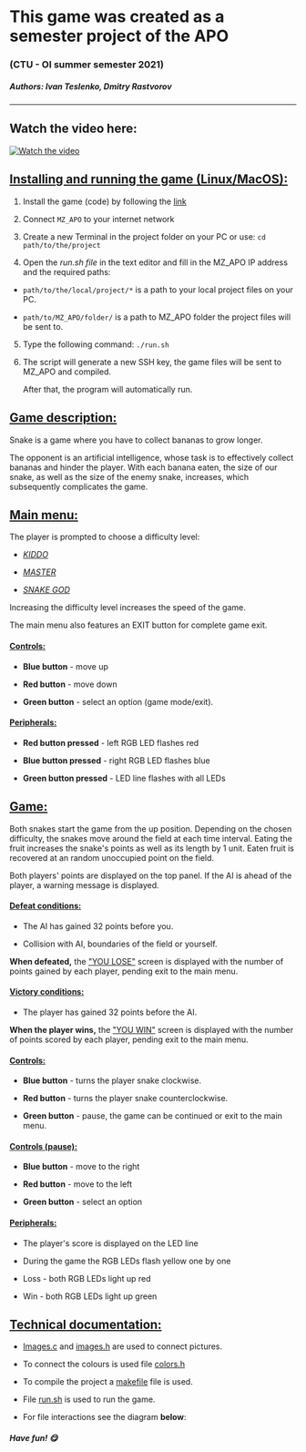 # This game was created as a semester project of the APO 

### (CTU - OI summer semester 2021)

##### Authors: Ivan Teslenko, Dmitry Rastvorov
-- -- -- -- -- -- -- -- -- -- -- -- -- -- -- -- -- - 
## Watch the video here:
[![Watch the video](https://img.youtube.com/vi/CkSvRmklnfM/maxresdefault.jpg)](https://youtu.be/CkSvRmklnfM)


## <ins>Installing and running the game (Linux/MacOS):</ins>

   1) Install the game (code) by following the [link](https://gitlab.fel.cvut.cz/rastvdmy/apology)

   
   2) Connect `MZ_APO` to your internet network


   3) Create a new Terminal in the project folder on your PC or use: `cd path/to/the/project`

   
   4) Open the _run.sh file_ in the text editor and fill in the MZ_APO IP address and the required paths:
      
   - `path/to/the/local/project/*` is a path to your local project files on your PC.
   
   - `path/to/MZ_APO/folder/` is a path to MZ_APO folder the project files will be sent to.


   5) Type the following command: `./run.sh`


   6) The script will generate a new SSH key, the game files will be sent to MZ_APO and compiled.
      
      After that, the program will automatically run.


## <ins>Game description:</ins>

   Snake is a game where you have to collect bananas to grow longer.

   The opponent is an artificial intelligence, whose task is to effectively collect bananas and hinder the player. With each banana eaten, the size of our snake, as well as the size of the enemy snake, increases, which subsequently complicates the game. 


## <ins>Main menu:</ins>

   The player is prompted to choose a difficulty level: 

   - <ins>_KIDDO_</ins>

   - <ins>_MASTER_</ins>

   - <ins>_SNAKE GOD_</ins>

   
   Increasing the difficulty level increases the speed of the game.
   
   The main menu also features an EXIT button for complete game exit.


#### <ins>Controls:</ins>

 - **Blue button** - move up 

 - **Red button** - move down

 - **Green button** - select an option (game mode/exit).


#### <ins>Peripherals:</ins>

- **Red button pressed** - left RGB LED flashes red

- **Blue button pressed** - right RGB LED flashes blue

- **Green button pressed** - LED line flashes with all LEDs


## <ins>Game:</ins>

   Both snakes start the game from the up position. Depending on the chosen difficulty, the snakes move around the field at each time interval. Eating the fruit increases the snake's points as well as its length by 1 unit. Eaten fruit is recovered at an random unoccupied point on the field.
   
   Both players' points are displayed on the top panel. If the AI is ahead of the player, a warning message is displayed.


#### <ins>Defeat conditions:</ins>

- The AI has gained 32 points before you.

- Collision with AI, boundaries of the field or yourself.

**When defeated,**
the <ins>"YOU LOSE"</ins> screen is displayed with the number of points gained by each player, pending exit to the main menu.


#### <ins>Victory conditions:</ins>

- The player has gained 32 points before the AI.

**When the player wins,**
the <ins>"YOU WIN"</ins> screen is displayed with the number of points scored by each player, pending exit to the main menu.


#### <ins>Controls:</ins>

- **Blue button** - turns the player snake clockwise.

- **Red button** - turns the player snake counterclockwise.

- **Green button** - pause, the game can be continued or exit to the main menu.


#### <ins>Controls (pause):</ins>

- **Blue button** - move to the right

- **Red button** - move to the left

- **Green button** - select an option


#### <ins>Peripherals:</ins>

- The player's score is displayed on the LED line

- During the game the RGB LEDs flash yellow one by one

- Loss - both RGB LEDs light up red

- Win - both RGB LEDs light up green


## <ins>Technical documentation:</ins>

- <ins>Images.c</ins> and <ins>images.h</ins> are used to connect pictures. 

- To connect the colours is used file <ins>colors.h</ins>

- To compile the project a <ins>makefile</ins> file is used.

- File <ins>run.sh</ins> is used to run the game.

- For file interactions see the diagram **below**:


##### Have fun! :yum: 
